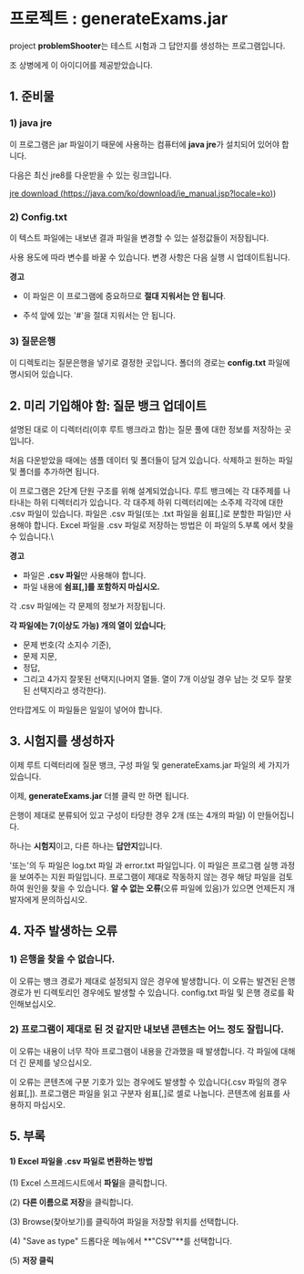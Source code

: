 # 프로젝트 : generateExams.jar
project **problemShooter**는 테스트 시험과 그 답안지를 생성하는 프로그램입니다.

조 상병에게 이 아이디어를 제공받았습니다.

## 1. 준비물
### 1) java jre
이 프로그램은 jar 파일이기 때문에 사용하는 컴퓨터에 **java jre**가 설치되어 있어야 합니다.

다음은 최신 jre8를 다운받을 수 있는 링크입니다.

[jre download (https://java.com/ko/download/ie_manual.jsp?locale=ko)](https://java.com/ko/download/ie_manual.jsp?locale=ko))

### 2) Config.txt
이 텍스트 파일에는 내보낸 결과 파일을 변경할 수 있는 설정값들이 저장됩니다.

사용 용도에 따라 변수를 바꿀 수 있습니다. 변경 사항은 다음 실행 시 업데이트됩니다.

**경고**

* 이 파일은 이 프로그램에 중요하므로 **절대 지워서는 안 됩니다**.

* 주석 앞에 있는 '#'을 절대 지워서는 안 됩니다.


### 3) 질문은행

이 디렉토리는 질문은행을 넣기로 결정한 곳입니다. 폴더의 경로는 **config.txt** 파일에 명시되어 있습니다.

## 2. 미리 기입해야 함: 질문 뱅크 업데이트

설명된 대로 이 디렉터리(이후 루트 뱅크라고 함)는 질문 풀에 대한 정보를 저장하는 곳입니다.

처음 다운받았을 때에는 샘플 데이터 및 폴더들이 담겨 있습니다. 삭제하고 원하는 파일 및 폴더를 추가하면 됩니다.

이 프로그램은 2단계 단원 구조를 위해 설계되었습니다. 루트 뱅크에는 각 대주제를 나타내는 하위 디렉터리가 있습니다. 각 대주제 하위 디렉터리에는 소주제 각각에 대한 .csv 파일이 있습니다. 파일은 .csv 파일(또는 .txt 파일을 쉼표[,]로 분할한 파일)만 사용해야 합니다. Excel 파일을 .csv 파일로 저장하는 방법은 이 파일의 5.부록 에서 찾을 수 있습니다.\

**경고**

* 파일은 **.csv 파일**만 사용해야 합니다.
* 파일 내용에 **쉼표[,]를 포함하지 마십시오.**

각 .csv 파일에는 각 문제의 정보가 저장됩니다.

**각 파일에는 7(이상도 가능) 개의 열이 있습니다**;
- 문제 번호(각 소지수 기준),
- 문제 지문,
- 정답,
- 그리고 4가지 잘못된 선택지(나머지 열들. 열이 7개 이상일 경우 남는 것 모두 잘못된 선택지라고 생각한다).

안타깝게도 이 파일들은 일일이 넣어야 합니다.

## 3. 시험지를 생성하자
이제 루트 디렉터리에 질문 뱅크, 구성 파일 및 generateExams.jar 파일의 세 가지가 있습니다.

이제, **generateExams.jar** 더블 클릭 만 하면 됩니다.

은행이 제대로 분류되어 있고 구성이 타당한 경우 2개 (또는 4개의 파일) 이 만들어집니다.

하나는 **시험지**이고, 다른 하나는 **답안지**입니다.

'또는'의 두 파일은 log.txt 파일 과 error.txt 파일입니다. 이 파일은 프로그램 실행 과정을 보여주는 지원 파일입니다. 프로그램이 제대로 작동하지 않는 경우 해당 파일을 검토하여 원인을 찾을 수 있습니다. **알 수 없는 오류**(오류 파일에 있음)가 있으면 언제든지 개발자에게 문의하십시오.

## 4. 자주 발생하는 오류
### 1) 은행을 찾을 수 없습니다.

이 오류는 뱅크 경로가 제대로 설정되지 않은 경우에 발생합니다. 이 오류는 발견된 은행 경로가 빈 디렉토리인 경우에도 발생할 수 있습니다. config.txt 파일 및 은행 경로를 확인해보십시오.

### 2) 프로그램이 제대로 된 것 같지만 내보낸 콘텐츠는 어느 정도 잘립니다.

이 오류는 내용이 너무 작아 프로그램이 내용을 간과했을 때 발생합니다. 각 파일에 대해 더 긴 문제를 넣으십시오.

이 오류는 콘텐츠에 구분 기호가 있는 경우에도 발생할 수 있습니다(.csv 파일의 경우 쉼표[,]). 프로그램은 파일을 읽고 구분자 쉼표[,]로 셀로 나눕니다. 콘텐츠에 쉼표를 사용하지 마십시오.

## 5. 부록
#### 1) Excel 파일을 .csv 파일로 변환하는 방법

(1) Excel 스프레드시트에서 **파일**을 클릭합니다.

(2) **다른 이름으로 저장**을 클릭합니다.

(3) Browse(찾아보기)를 클릭하여 파일을 저장할 위치를 선택합니다.

(4) "Save as type" 드롭다운 메뉴에서 **"CSV"**를 선택합니다.

(5) **저장 클릭**
